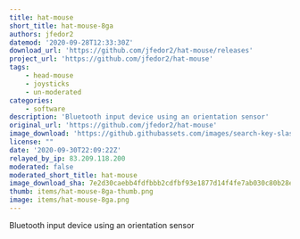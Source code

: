 ```yaml
---
title: hat-mouse
short_title: hat-mouse-8ga
authors: jfedor2
datemod: '2020-09-28T12:33:30Z'
download_url: 'https://github.com/jfedor2/hat-mouse/releases'
project_url: 'https://github.com/jfedor2/hat-mouse'
tags:
    - head-mouse
    - joysticks
    - un-moderated
categories:
    - software
description: 'Bluetooth input device using an orientation sensor'
original_url: 'https://github.com/jfedor2/hat-mouse'
image_download: 'https://github.githubassets.com/images/search-key-slash.svg'
license: ""
date: '2020-09-30T22:09:22Z'
relayed_by_ip: 83.209.118.200
moderated: false
moderated_short_title: hat-mouse
image_download_sha: 7e2d30caebb4fdfbbb2cdfbf93e1877d14f4fe7ab030c80b28e4973604a4c16e
thumb: items/hat-mouse-8ga-thumb.png
image: items/hat-mouse-8ga.png
---
```

Bluetooth input device using an orientation sensor